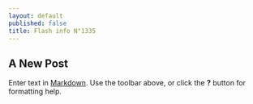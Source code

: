 ```yaml
---
layout: default
published: false
title: Flash info N°1335
---
```


## A New Post

Enter text in [Markdown](http://daringfireball.net/projects/markdown/). Use the toolbar above, or click the **?** button for formatting help.